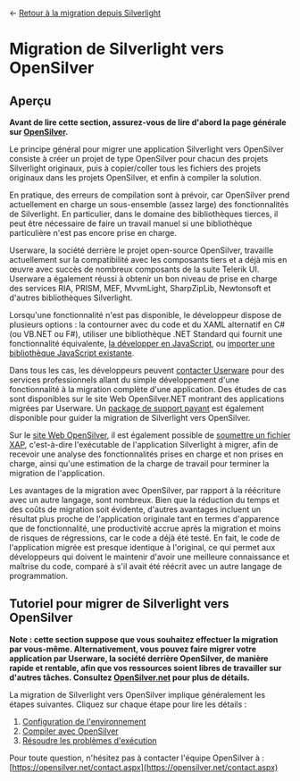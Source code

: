 ← [Retour à la migration depuis Silverlight](/docs/9/25)

# Migration de Silverlight vers OpenSilver

## Aperçu

**Avant de lire cette section, assurez-vous de lire d'abord la page générale sur [OpenSilver](../general/overview.md).**

Le principe général pour migrer une application Silverlight vers OpenSilver consiste à créer un projet de type OpenSilver pour chacun des projets Silverlight originaux, puis à copier/coller tous les fichiers des projets originaux dans les projets OpenSilver, et enfin à compiler la solution.

En pratique, des erreurs de compilation sont à prévoir, car OpenSilver prend actuellement en charge un sous-ensemble (assez large) des fonctionnalités de Silverlight. En particulier, dans le domaine des bibliothèques tierces, il peut être nécessaire de faire un travail manuel si une bibliothèque particulière n'est pas encore prise en charge.

Userware, la société derrière le projet open-source OpenSilver, travaille actuellement sur la compatibilité avec les composants tiers et a déjà mis en œuvre avec succès de nombreux composants de la suite Telerik UI. Userware a également réussi à obtenir un bon niveau de prise en charge des services RIA, PRISM, MEF, MvvmLight, SharpZipLib, Newtonsoft et d'autres bibliothèques Silverlight.

Lorsqu'une fonctionnalité n'est pas disponible, le développeur dispose de plusieurs options : la contourner avec du code et du XAML alternatif en C# (ou VB.NET ou F#), utiliser une bibliothèque .NET Standard qui fournit une fonctionnalité équivalente, [la développer en JavaScript](https://doc.opensilver.net/documentation/general/javascript-interop-and-libraries.html), ou [importer une bibliothèque JavaScript existante](https://doc.opensilver.net/documentation/general/javascript-interop-and-libraries.html).

Dans tous les cas, les développeurs peuvent [contacter Userware](https://www.opensilver.net/contact.aspx) pour des services professionnels allant du simple développement d'une fonctionnalité à la migration complète d'une application. Des études de cas sont disponibles sur le site Web OpenSilver.NET montrant des applications migrées par Userware. Un [package de support payant](https://www.opensilver.net/links/migration-package.aspx) est également disponible pour guider la migration de Silverlight vers OpenSilver.

Sur le [site Web OpenSilver](https://www.opensilver.net), il est également possible de [soumettre un fichier XAP](https://www.opensilver.net/migrate/upload-xap.aspx), c'est-à-dire l'exécutable de l'application Silverlight à migrer, afin de recevoir une analyse des fonctionnalités prises en charge et non prises en charge, ainsi qu'une estimation de la charge de travail pour terminer la migration de l'application.

Les avantages de la migration avec OpenSilver, par rapport à la réécriture avec un autre langage, sont nombreux. Bien que la réduction du temps et des coûts de migration soit évidente, d'autres avantages incluent un résultat plus proche de l'application originale tant en termes d'apparence que de fonctionnalité, une productivité accrue après la migration et moins de risques de régressions, car le code a déjà été testé. En fait, le code de l'application migrée est presque identique à l'original, ce qui permet aux développeurs qui doivent le maintenir d'avoir une meilleure connaissance et maîtrise du code, comparé à s'il avait été réécrit avec un autre langage de programmation.

## Tutoriel pour migrer de Silverlight vers OpenSilver

**Note : cette section suppose que vous souhaitez effectuer la migration par vous-même. Alternativement, vous pouvez faire migrer votre application par Userware, la société derrière OpenSilver, de manière rapide et rentable, afin que vos ressources soient libres de travailler sur d'autres tâches. Consultez [OpenSilver.net](https://opensilver.net) pour plus de détails.**

La migration de Silverlight vers OpenSilver implique généralement les étapes suivantes. Cliquez sur chaque étape pour lire les détails :
1. [Configuration de l'environnement](environment-setup.md)
2. [Compiler avec OpenSilver](compile-with-opensilver.md)
3. [Résoudre les problèmes d'exécution](fix-runtime-issues.md)

Pour toute question, n'hésitez pas à contacter l'équipe OpenSilver à : [https://opensilver.net/contact.aspx](https://opensilver.net/contact.aspx)
